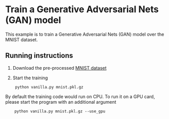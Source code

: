 <!--
    Licensed to the Apache Software Foundation (ASF) under one
    or more contributor license agreements.  See the NOTICE file
    distributed with this work for additional information
    regarding copyright ownership.  The ASF licenses this file
    to you under the Apache License, Version 2.0 (the
    "License"); you may not use this file except in compliance
    with the License.  You may obtain a copy of the License at

      http://www.apache.org/licenses/LICENSE-2.0

    Unless required by applicable law or agreed to in writing,
    software distributed under the License is distributed on an
    "AS IS" BASIS, WITHOUT WARRANTIES OR CONDITIONS OF ANY
    KIND, either express or implied.  See the License for the
    specific language governing permissions and limitations
    under the License.
-->
# Train a Generative Adversarial Nets (GAN) model

This example is to train a Generative Adversarial Nets (GAN) model over the MNIST dataset.

## Running instructions

1. Download the pre-processed [MNIST dataset](https://github.com/mnielsen/neural-networks-and-deep-learning/raw/master/data/mnist.pkl.gz)

2. Start the training

        python vanilla.py mnist.pkl.gz

By default the training code would run on CPU. To run it on a GPU card, please start
the program with an additional argument

        python vanilla.py mnist.pkl.gz --use_gpu
